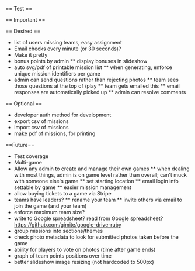 == Test ==

== Important ==

== Desired ==
* list of users missing teams, easy assignment
* Email checks every minute (or 30 seconds)?
* Make it pretty
* bonus points by admin
** display bonuses in slideshow
* auto svg/pdf of printable mission list
** when generating, enforce unique mission identifiers per game
* admin can send questions rather than rejecting photos
** team sees those questions at the top of /play
** team gets emailed this
** email responses are automatically picked up
** admin can resolve comments

== Optional ==
* developer auth method for development
* export csv of missions
* import csv of missions
* make pdf of missions, for printing

==Future==
* Test coverage
* Multi-game
* Allow any admin to create and manage their own games
** when dealing with most things, admin is on game level rather than overall; can't muck with someone else's game
** set starting location
** email login info settable by game
** easier mission management
* allow buying tickets to a game via Stripe
* teams have leaders?
** rename your team
** invite others via email to join the game (and your team)
* enforce maximum team size?
* write to Google spreadsheet? read from Google spreadsheet? https://github.com/gimite/google-drive-ruby
* group missions into sections/themes
* check photo metadata to look for submitted photos taken before the game
* ability for players to vote on photos (time after game ends)
* graph of team points positions over time
* better slideshow image resizing (not hardcoded to 500px)